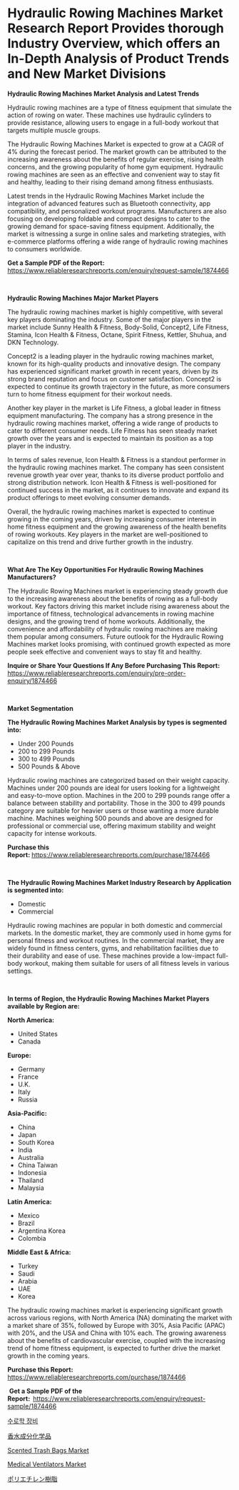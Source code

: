 <p><h1>Hydraulic Rowing Machines Market Research Report Provides thorough Industry Overview, which offers an In-Depth Analysis of Product Trends and New Market Divisions</h1></p><p><strong>Hydraulic Rowing Machines Market Analysis and Latest Trends</strong></p>
<p><p>Hydraulic rowing machines are a type of fitness equipment that simulate the action of rowing on water. These machines use hydraulic cylinders to provide resistance, allowing users to engage in a full-body workout that targets multiple muscle groups.</p><p>The Hydraulic Rowing Machines Market is expected to grow at a CAGR of 4% during the forecast period. The market growth can be attributed to the increasing awareness about the benefits of regular exercise, rising health concerns, and the growing popularity of home gym equipment. Hydraulic rowing machines are seen as an effective and convenient way to stay fit and healthy, leading to their rising demand among fitness enthusiasts.</p><p>Latest trends in the Hydraulic Rowing Machines Market include the integration of advanced features such as Bluetooth connectivity, app compatibility, and personalized workout programs. Manufacturers are also focusing on developing foldable and compact designs to cater to the growing demand for space-saving fitness equipment. Additionally, the market is witnessing a surge in online sales and marketing strategies, with e-commerce platforms offering a wide range of hydraulic rowing machines to consumers worldwide.</p></p>
<p><strong>Get a Sample PDF of the Report:&nbsp;</strong> <a href="https://www.reliableresearchreports.com/enquiry/request-sample/1874466">https://www.reliableresearchreports.com/enquiry/request-sample/1874466</a></p>
<p>&nbsp;</p>
<p><strong>Hydraulic Rowing Machines Major Market Players</strong></p>
<p><p>The hydraulic rowing machines market is highly competitive, with several key players dominating the industry. Some of the major players in the market include Sunny Health & Fitness, Body-Solid, Concept2, Life Fitness, Stamina, Icon Health & Fitness, Octane, Spirit Fitness, Kettler, Shuhua, and DKN Technology.</p><p>Concept2 is a leading player in the hydraulic rowing machines market, known for its high-quality products and innovative design. The company has experienced significant market growth in recent years, driven by its strong brand reputation and focus on customer satisfaction. Concept2 is expected to continue its growth trajectory in the future, as more consumers turn to home fitness equipment for their workout needs.</p><p>Another key player in the market is Life Fitness, a global leader in fitness equipment manufacturing. The company has a strong presence in the hydraulic rowing machines market, offering a wide range of products to cater to different consumer needs. Life Fitness has seen steady market growth over the years and is expected to maintain its position as a top player in the industry.</p><p>In terms of sales revenue, Icon Health & Fitness is a standout performer in the hydraulic rowing machines market. The company has seen consistent revenue growth year over year, thanks to its diverse product portfolio and strong distribution network. Icon Health & Fitness is well-positioned for continued success in the market, as it continues to innovate and expand its product offerings to meet evolving consumer demands.</p><p>Overall, the hydraulic rowing machines market is expected to continue growing in the coming years, driven by increasing consumer interest in home fitness equipment and the growing awareness of the health benefits of rowing workouts. Key players in the market are well-positioned to capitalize on this trend and drive further growth in the industry.</p></p>
<p>&nbsp;</p>
<p><strong>What Are The Key Opportunities For Hydraulic Rowing Machines Manufacturers?</strong></p>
<p><p>The Hydraulic Rowing Machines market is experiencing steady growth due to the increasing awareness about the benefits of rowing as a full-body workout. Key factors driving this market include rising awareness about the importance of fitness, technological advancements in rowing machine designs, and the growing trend of home workouts. Additionally, the convenience and affordability of hydraulic rowing machines are making them popular among consumers. Future outlook for the Hydraulic Rowing Machines market looks promising, with continued growth expected as more people seek effective and convenient ways to stay fit and healthy.</p></p>
<p><strong>Inquire or Share Your Questions If Any Before Purchasing This Report:</strong> <a href="https://www.reliableresearchreports.com/enquiry/pre-order-enquiry/1874466">https://www.reliableresearchreports.com/enquiry/pre-order-enquiry/1874466</a></p>
<p>&nbsp;</p>
<p><strong>Market Segmentation</strong></p>
<p><strong>The Hydraulic Rowing Machines Market Analysis by types is segmented into:</strong></p>
<p><ul><li>Under 200 Pounds</li><li>200 to 299 Pounds</li><li>300 to 499 Pounds</li><li>500 Pounds & Above</li></ul></p>
<p><p>Hydraulic rowing machines are categorized based on their weight capacity. Machines under 200 pounds are ideal for users looking for a lightweight and easy-to-move option. Machines in the 200 to 299 pounds range offer a balance between stability and portability. Those in the 300 to 499 pounds category are suitable for heavier users or those wanting a more durable machine. Machines weighing 500 pounds and above are designed for professional or commercial use, offering maximum stability and weight capacity for intense workouts.</p></p>
<p><strong>Purchase this Report:&nbsp;</strong><a href="https://www.reliableresearchreports.com/purchase/1874466">https://www.reliableresearchreports.com/purchase/1874466</a></p>
<p>&nbsp;</p>
<p><strong>The Hydraulic Rowing Machines Market Industry Research by Application is segmented into:</strong></p>
<p><ul><li>Domestic</li><li>Commercial</li></ul></p>
<p><p>Hydraulic rowing machines are popular in both domestic and commercial markets. In the domestic market, they are commonly used in home gyms for personal fitness and workout routines. In the commercial market, they are widely found in fitness centers, gyms, and rehabilitation facilities due to their durability and ease of use. These machines provide a low-impact full-body workout, making them suitable for users of all fitness levels in various settings.</p></p>
<p>&nbsp;</p>
<p><strong>In terms of Region, the Hydraulic Rowing Machines Market Players available by Region are:</strong></p>
<p>
    <p> <strong> North America: </strong>
        <ul>
            <li>United States</li>
            <li>Canada</li>
        </ul>
        </p> 
    <p> <strong> Europe: </strong>
        <ul>
            <li>Germany</li>
            <li>France</li>
            <li>U.K.</li>
            <li>Italy</li>
            <li>Russia</li>
        </ul>
        </p> 
    <p> <strong> Asia-Pacific: </strong>
        <ul>
            <li>China</li>
            <li>Japan</li>
            <li>South Korea</li>
            <li>India</li>
            <li>Australia</li>
            <li>China Taiwan</li>
            <li>Indonesia</li>
            <li>Thailand</li>
            <li>Malaysia</li>
        </ul>
        </p> 
    <p> <strong> Latin America: </strong>
        <ul>
            <li>Mexico</li>
            <li>Brazil</li>
            <li>Argentina Korea</li>
            <li>Colombia</li>
        </ul>
        </p> 
    <p> <strong> Middle East & Africa: </strong>
        <ul>
            <li>Turkey</li>
            <li>Saudi</li>
            <li>Arabia</li>
            <li>UAE</li>
            <li>Korea</li>
        </ul>
    </p>
    </p>
<p><p>The hydraulic rowing machines market is experiencing significant growth across various regions, with North America (NA) dominating the market with a market share of 35%, followed by Europe with 30%, Asia Pacific (APAC) with 20%, and the USA and China with 10% each. The growing awareness about the benefits of cardiovascular exercise, coupled with the increasing trend of home fitness equipment, is expected to further drive the market growth in the coming years.</p></p>
<p><strong>Purchase this Report: </strong><a href="https://www.reliableresearchreports.com/purchase/1874466">https://www.reliableresearchreports.com/purchase/1874466</a></p>
<p>&nbsp;<strong>Get a Sample PDF of the Report:&nbsp;&nbsp;</strong><a href="https://www.reliableresearchreports.com/enquiry/request-sample/1874466">https://www.reliableresearchreports.com/enquiry/request-sample/1874466</a></p>
<p><strong></strong></p>
<p><p><a href="https://github.com/ZacharyScthmitt4465/Market-Research-Report-List-1/blob/main/69389715610.md">수로학 장비</a></p><p><a href="https://github.com/mathieurico66/Market-Research-Report-List-1/blob/main/67693566219.md">香水成分化学品</a></p><p><a href="https://github.com/okotobwrhuteie/Market-Research-Report-List-1/blob/main/scented-trash-bags-market.md">Scented Trash Bags Market</a></p><p><a href="https://issuu.com/reportprime-2/docs/medical-ventilators-market-size-2030.pptx">Medical Ventilators Market</a></p><p><a href="https://github.com/ycmtqqhvk3273/Market-Research-Report-List-1/blob/main/69110946218.md">ポリエチレン樹脂</a></p></p>